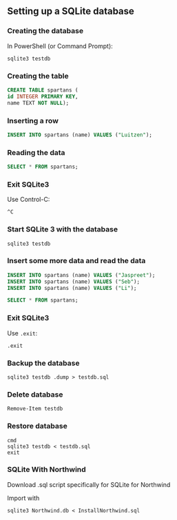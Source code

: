 ## Setting up a SQLite database
### Creating the database
In PowerShell (or Command Prompt):
```
sqlite3 testdb
```

### Creating the table
```sql
CREATE TABLE spartans (
id INTEGER PRIMARY KEY,
name TEXT NOT NULL);
```

### Inserting a row

```sql
INSERT INTO spartans (name) VALUES ("Luitzen");
```

### Reading the data
```sql
SELECT * FROM spartans;
```

### Exit SQLite3
Use Control-C:
```
^C
```

### Start SQLite 3 with the database

```
sqlite3 testdb
```

### Insert some more data and read the data
```sql
INSERT INTO spartans (name) VALUES ("Jaspreet");
INSERT INTO spartans (name) VALUES ("Seb");
INSERT INTO spartans (name) VALUES ("Li");

SELECT * FROM spartans;
```
### Exit SQLite3
Use `.exit`:
```
.exit
```

### Backup the database
```
sqlite3 testdb .dump > testdb.sql

```

### Delete database
```
Remove-Item testdb
```

### Restore database
```
cmd
sqlite3 testdb < testdb.sql
exit
```

### SQLite With Northwind

Download .sql script specifically for SQLite for Northwind

Import with
```
sqlite3 Northwind.db < InstallNorthwind.sql
```
